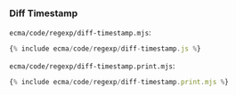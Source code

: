 ### Diff Timestamp

`ecma/code/regexp/diff-timestamp.mjs`:
```js
{% include ecma/code/regexp/diff-timestamp.js %}
```

`ecma/code/regexp/diff-timestamp.print.mjs`:
```js
{% include ecma/code/regexp/diff-timestamp.print.mjs %}
```
